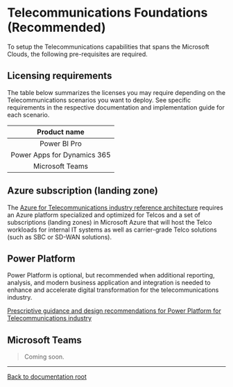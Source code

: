 # Telecommunications Foundations (Recommended)

To setup the Telecommunications capabilities that spans the Microsoft Clouds, the following pre-requisites are required.

## Licensing requirements

The table below summarizes the licenses you may require depending on the Telecommunications scenarios you want to deploy. See specific requirements in the respective documentation and implementation guide for each scenario.

| Product name |
|:----------------------:|
|Power BI Pro
|Power Apps for Dynamics 365
|Microsoft Teams

## Azure subscription (landing zone)

The [Azure for Telecommunications industry reference architecture](./readme.md) requires an Azure platform specialized and optimized for Telcos and a set of subscriptions (landing zones) in Microsoft Azure that will host the Telco workloads for internal IT systems as well as carrier-grade Telco solutions (such as SBC or SD-WAN solutions).

## Power Platform

Power Platform is optional, but recommended when additional reporting, analysis, and modern business application and integration is needed to enhance and accelerate digital transformation for the telecommunications industry.

[Prescriptive guidance and design recommendations for Power Platform for Telecommunications industry](../foundations/powerPlatform)

## Microsoft Teams

> Coming soon.

---

[Back to documentation root](../README.md)
